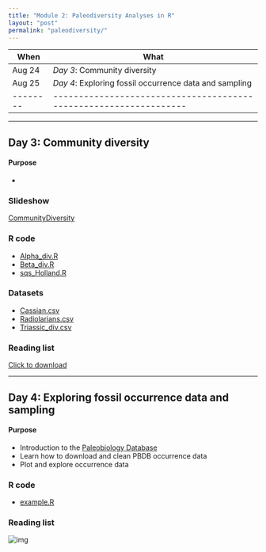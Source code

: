 ```yaml
---
title: "Module 2: Paleodiversity Analyses in R"
layout: "post" 
permalink: "paleodiversity/"
---
```



| When   | What                                                            |
|--------|-----------------------------------------------------------------|
| Aug 24 | *Day 3*: Community diversity                                    |
| Aug 25 | *Day 4*: Exploring fossil occurrence data and sampling          |
|--------|-----------------------------------------------------------------|

- - -

## Day 3: Community diversity

#### Purpose
- 

### Slideshow
[CommunityDiversity]({{site.baseurl}}/docs/slides/2_paleodiversity/CommunityDiversity.pptx)


### R code
- [Alpha_div.R]({{site.baseurl}}/data/2_paleodiversity/Alpha_div.R)
- [Beta_div.R]({{site.baseurl}}/data/2_paleodiversity/Beta_div.R)
- [sqs_Holland.R]({{site.baseurl}}/data/2_paleodiversity/sqs_Holland.R)


### Datasets
- [Cassian.csv]({{site.baseurl}}/data/2_paleodiversity/Cassian.csv)
- [Radiolarians.csv]({{site.baseurl}}/data/2_paleodiversity/Radiolarians.csv)
- [Triassic_div.csv]({{site.baseurl}}/data/2_paleodiversity/Triassic_div.csv)


### Reading list
[Click to download]({{site.baseurl}}/data/2_paleodiversity/ReadingList_Kiessling.docx)



- - -

## Day 4: Exploring fossil occurrence data and sampling


#### Purpose
- Introduction to the [Paleobiology Database](https://paleobiodb.org/#/)
- Learn how to download and clean PBDB occurrence data
- Plot and explore occurrence data


### R code
- [example.R]({{site.baseurl}}/data/2_paleodiversity/Alpha_div.R)


### Reading list



![img](https://www.paleosynthesis.nat.fau.de/wp-content/uploads/2019/09/Icon-SummerSchool-150x150.png)


